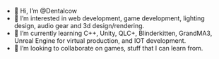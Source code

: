 - 👋 Hi, I’m @Dentalcow
- 👀 I’m interested in web development, game development, lighting design, audio gear and 3d design/rendering.
- 🌱 I’m currently learning C++, Unity, QLC+, Blinderkitten, GrandMA3, Unreal Engine for virtual production, and IOT development.
- 💞️ I’m looking to collaborate on games, stuff that I can learn from.

<!---
Dentalcow/Dentalcow is a ✨ special ✨ repository because its `README.md` (this file) appears on your GitHub profile.
You can click the Preview link to take a look at your changes.
--->
